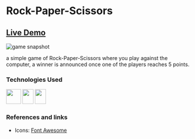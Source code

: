 # Rock-Paper-Scissors

## [Live Demo](https://rue281.github.io/Rock-Paper-Scissors/)



![game snapshot](https://user-images.githubusercontent.com/22898745/182037190-a7f8642f-ee8a-4343-b020-4c032046a80b.png)


a simple game of Rock-Paper-Scissors where you play against the computer, a winner is announced once one of the players reaches 5 points.



### Technologies Used


[<img src="https://upload.wikimedia.org/wikipedia/commons/thumb/6/61/HTML5_logo_and_wordmark.svg/1200px-HTML5_logo_and_wordmark.svg.png" width="40" height="40"/>](https://www.w3.org/html/)
[<img src="https://upload.wikimedia.org/wikipedia/commons/thumb/d/d5/CSS3_logo_and_wordmark.svg/1200px-CSS3_logo_and_wordmark.svg.png" width="30" height="40"/>](https://developer.mozilla.org/en-US/docs/Web/CSS)
[<img src="https://upload.wikimedia.org/wikipedia/commons/thumb/d/d4/Javascript-shield.svg/397px-Javascript-shield.svg.png" width="30" height="40"/>](https://developer.mozilla.org/en-US/docs/Web/JavaScript)



### References and links

- Icons: [Font Awesome](https://fontawesome.com/icons)
